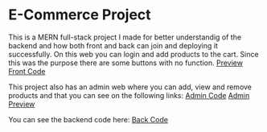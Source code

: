 # E-Commerce Project
This is a MERN full-stack project I made for better understandig of the backend and how both front and back can join and deploying it successfully. 
On this web you can login and add products to the cart. 
Since this was the purpose there are some buttons with no function.
<a href="https://front-ecommerce-puce.vercel.app/">Preview</a>
<a href="https://github.com/HananGK/front_ecommerce">Front Code</a>

This project also has an admin web where you can add, view and remove products and that you can see on the following links:
<a href="https://github.com/HananGK/admin_ecommerce">Admin Code</a>
<a href="https://admin-ecommerce-ebon.vercel.app/">Admin Preview</a>

You can see the backend code here: 
<a href="https://github.com/HananGK/back_ecommerce">Back Code</a>
